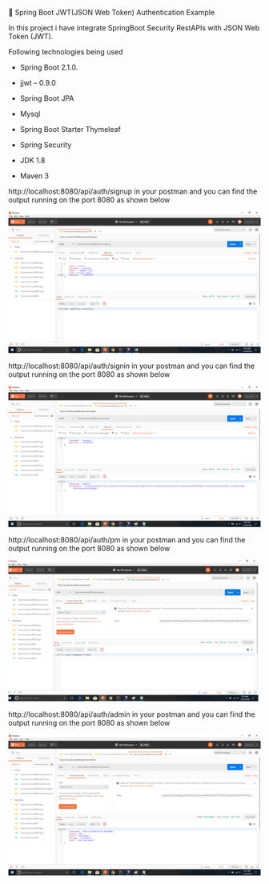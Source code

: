 🍃 Spring Boot JWT(JSON Web Token) Authentication Example

In this project i have integrate SpringBoot Security RestAPIs with JSON Web Token (JWT).

Following technologies being used

* Spring Boot 2.1.0.

* jjwt – 0.9.0

* Spring Boot JPA

* Mysql 

* Spring Boot Starter Thymeleaf

* Spring Security

* JDK 1.8

* Maven 3

http://localhost:8080/api/auth/signup in your postman and you can find the output running on the port 8080 as 
shown below

![alt text](https://github.com/eshanwp/jwt-authentication/blob/master/img/signup.png)

http://localhost:8080/api/auth/signin in your postman and you can find the output running on the port 8080 as 
shown below

![alt text](https://github.com/eshanwp/jwt-authentication/blob/master/img/signin.png)

http://localhost:8080/api/auth/pm in your postman and you can find the output running on the port 8080 as 
shown below

![alt text](https://github.com/eshanwp/jwt-authentication/blob/master/img/pm.png)

http://localhost:8080/api/auth/admin in your postman and you can find the output running on the port 8080 as 
shown below

![alt text](https://github.com/eshanwp/jwt-authentication/blob/master/img/admin.png)
